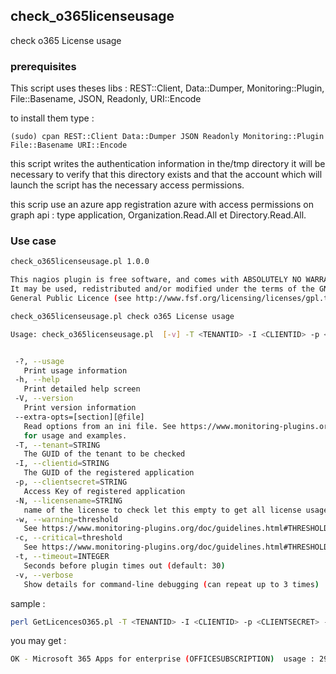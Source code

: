## check_o365licenseusage

check o365 License usage

### prerequisites

This script uses theses libs : 
REST::Client, Data::Dumper,  Monitoring::Plugin, File::Basename, JSON, Readonly, URI::Encode

to install them type :

```
(sudo) cpan REST::Client Data::Dumper JSON Readonly Monitoring::Plugin File::Basename URI::Encode
```

this script writes the authentication information in the/tmp directory it will be necessary to verify that this directory exists and that the account which will launch the script has the necessary access permissions.

this scrip use an azure app registration  azure with access permissions on  graph api : type application,  Organization.Read.All et Directory.Read.All.

### Use case

```bash
check_o365licenseusage.pl 1.0.0

This nagios plugin is free software, and comes with ABSOLUTELY NO WARRANTY.
It may be used, redistributed and/or modified under the terms of the GNU
General Public Licence (see http://www.fsf.org/licensing/licenses/gpl.txt).

check_o365licenseusage.pl check o365 License usage

Usage: check_o365licenseusage.pl  [-v] -T <TENANTID> -I <CLIENTID> -p <CLIENTSECRET> [-N <LICENSENAME>] [-w <WARNING>] [-c <CRITICAL>]


 -?, --usage
   Print usage information
 -h, --help
   Print detailed help screen
 -V, --version
   Print version information
 --extra-opts=[section][@file]
   Read options from an ini file. See https://www.monitoring-plugins.org/doc/extra-opts.html
   for usage and examples.
 -T, --tenant=STRING
   The GUID of the tenant to be checked
 -I, --clientid=STRING
   The GUID of the registered application
 -p, --clientsecret=STRING
   Access Key of registered application
 -N, --licensename=STRING
   name of the license to check let this empty to get all license usage
 -w, --warning=threshold
   See https://www.monitoring-plugins.org/doc/guidelines.html#THRESHOLDFORMAT for the threshold format.
 -c, --critical=threshold
   See https://www.monitoring-plugins.org/doc/guidelines.html#THRESHOLDFORMAT for the threshold format.
 -t, --timeout=INTEGER
   Seconds before plugin times out (default: 30)
 -v, --verbose
   Show details for command-line debugging (can repeat up to 3 times)
```

sample : 

```bash
perl GetLicencesO365.pl -T <TENANTID> -I <CLIENTID> -p <CLIENTSECRET> -N OFFICESUBSCRIPTION -w 80 -c 95
```

you may get :

```bash
OK - Microsoft 365 Apps for enterprise (OFFICESUBSCRIPTION)  usage : 29.375 % (235/800)  | OFFICESUBSCRIPTION_usage=29.37%;80;95
```
